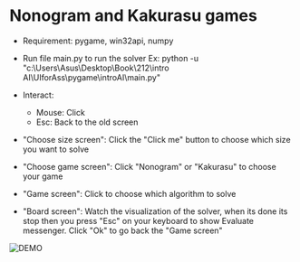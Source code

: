 # Nonogram and Kakurasu games
- Requirement: pygame, win32api, numpy
- Run file main.py to run the solver 
Ex: python -u "c:\Users\Asus\Desktop\Book\212\intro AI\UIforAss\pygame\introAI\main.py"

- Interact:
	+ Mouse: Click
	+ Esc: Back to the old screen

- "Choose size screen": Click the "Click me" button to choose which size you want to solve
- "Choose game screen": Click "Nonogram" or "Kakurasu" to choose your game
- "Game screen": Click to choose which algorithm to solve
- "Board screen": Watch the visualization of the solver, when its done its stop then you press "Esc" on your keyboard
 to show Evaluate messenger. Click "Ok" to go back the "Game screen"


 ![DEMO](relative%50demo.gif)